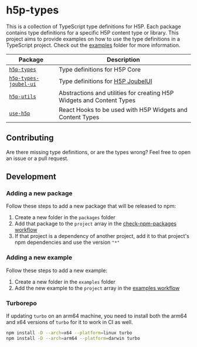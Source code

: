 # h5p-types

This is a collection of TypeScript type definitions for H5P.
Each package contains type definitions for a specific H5P content type or library.
This project aims to provide examples on how to use the type definitions in a TypeScript project.
Check out the [examples](./examples) folder for more information.

| Package                                                  | Description                                                               |
| -------------------------------------------------------- | ------------------------------------------------------------------------- |
| [`h5p-types`](./packages/h5p-types/)                     | Type definitions for H5P Core                                             |
| [`h5p-types-joubel-ui`](./packages/h5p-types-joubel-ui/) | Type definitions for [H5P JoubelUI](https://github.com/h5p/h5p-joubel-ui) |
| [`h5p-utils`](./packages/h5p-utils/)                     | Abstractions and utilities for creating H5P Widgets and Content Types     |
| [`use-h5p`](./packages/use-h5p/)                         | React Hooks to be used with H5P Widgets and Content Types                 |

## Contributing

Are there missing type definitions, or are the types wrong?
Feel free to open an issue or a pull request.

## Development

### Adding a new package

Follow these steps to add a new package that will be released to npm:

1. Create a new folder in the `packages` folder
1. Add that package to the `project` array in the [check-npm-packages workflow](./.github/workflows/check-npm-packages.yml)
1. If that project is a dependency of another project, add it to that project's npm dependencies and use the version `"*"`

### Adding a new example

Follow these steps to add a new example:

1. Create a new folder in the `examples` folder
1. Add the new example to the `project` array in the [examples workflow](./.github/workflows/examples.yml)

### Turborepo

If updating `turbo` on an arm64 machine, you need to install both the arm64 and x64 versions of `turbo` for it to work in CI as well.

```sh
npm install -D --arch=x64 --platform=linux turbo
npm install -D --arch=arm64 --platform=darwin turbo
```
